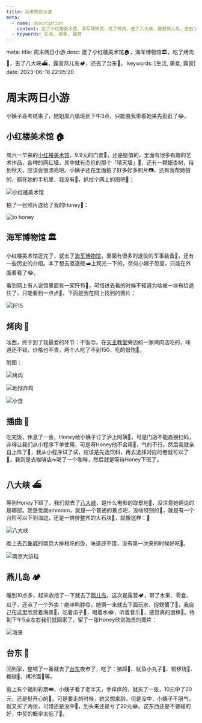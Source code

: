 ```yaml
---
title: 周末两日小游
meta:
  - name: description
    content: 逛了小红楼美术馆，海军博物馆，吃了烤肉，去了八大峡，露营燕儿岛，还去了台东。
  - keywords: 生活, 美食, 露营
---
```


<route lang="yaml">
meta:
  title: 周末两日小游
  desc: 逛了小红楼美术馆🏠，海军博物馆🏛️，吃了烤肉🍖，去了八大峡⛴️，露营燕儿岛🏕️，还去了台东🌃。
  keywords: [生活, 美食, 露营]
  date: 2023-06-18 22:05:20
</route>

# 周末两日小游

小姨子高考结束了，她姐周六值班到下午3点，只能由我带着她来先逛逛了😂。

## 小红楼美术馆 🏠

周六一早来的[小红楼美术馆](https://surl.amap.com/L4GpJ9QcSl)，9.9元的门票🎫，还是挺值的，里面有很多有趣的艺术作品，各种的网红墙，其中就有杰伦的那个「晴天墙」🤩，还有一颗银杏树，待到秋天，应该会很漂亮吧。小姨子还在里面拍了好多好多照片📷，还有我帮她拍的，都在她的手机里，我没有🤪，扒拉个网上的图吧🤣：

![小红楼美术馆](./images/0.png)

拍了一张照片送给了我的Honey🥹：

![to honey](./images/1.png)

## 海军博物馆 🏛️

小红楼美术馆逛完了，就去了[海军博物馆](https://surl.amap.com/106F4EiF4MO)，里面有很多的退役的军事装备🔱，还有一些历史的介绍。本了想去驱逐舰🛥️上观光一下的，奈何小姨子恐高，只能在外面看看了😂。

看到网上有人说馆里面有一架歼15🚀，可惜进去看的时候不知道为啥被一块布给遮住了，只能看到一点点🤔，下面是我在网上找到的图片：

![歼15](./images/2.png)

## 烤肉 🍖

吆西，终于到了我最爱的环节：干饭😍。在[天主教堂](https://surl.amap.com/5q2L6mSDcWJ)旁边的一家烤肉店吃的，味道还不错，价格也不贵，两个人吃了不到150，吃的很饱🤤。

附图：

![烤肉](./images/3.png)

![地狱炸鸡](./images/4.png)

![小食](./images/5.png)

## 插曲 🙈

吃完饭，休息了一会，Honey给小姨子订了沪上阿姨🥤，可是门店不能直接扫码，非得让我们从小程序下单使用，可是呀Honey他不会用🫣，气的不行。然后我就亲自上阵了🤗，我从小程序试了试，应该是先选饮料，再去选择对应的卷就可以了🙊。我则是去咖啡店☕️喝了一个咖啡，然后就是等待Honey下班了。

## 八大峡 ⛴️

等到Honey下班了，我们就去了[八大峡](https://surl.amap.com/1bHpbx8fa1w)，是什么电影的取景地🧐，没注意她俩说的是哪部。我感觉就emmmm，就是一个普通的景点吧，没啥特别的🫣，就是有一个台阶可以下到海边，还是一排排整齐的大石块🤪，就像这样：🎹

![八大峡](./images/6.png)

晚上去[万象城](https://surl.amap.com/1J1PpBFzgiO)的南京大排档吃的饭，味道还不错，没有第一次来的时候好吃😬。

![南京大排档](./images/7.png)

## 燕儿岛 🏕️

睡到10点多，起来收拾了一下就去了[燕儿岛](https://surl.amap.com/4vfYusig2oB)，这次是露营🏕️，带了水果、零食、瓜子，还点了一个外卖：绝味鸭脖😋。她俩一来就去下面玩水、捉螃蟹了🦀，我自己在这里欣赏着海景🌊，吃着瓜子🥜，喝着水😂，听着音乐🎵，感觉真的很棒🤩。待到下午5点左右我们就回家了，留了一张Honey欣赏海景的图片：

![海景](./images/8.png)

## 台东 🌃

回到家，整顿了一番就去了[台东](https://surl.amap.com/QlkmaS1t37U)夜市了，吃了：猪蹄🍗、鱿鱼小丸子🦑、铜锣烧🥞、糖球🍡、烤冷面🍜等。

街上有个福利彩票🎟️，小姨子看了老半天，手痒痒的，就买了一张，10元中了20元，还是挺开心的🤣。可是要走的时候，她又想来刮，但是没中，小姨子不服气，就又买了两张，可惜还是没中🤣，到头来还是亏了20元😂。这东西还是不要碰的好，中奖的概率太低了🤪。
